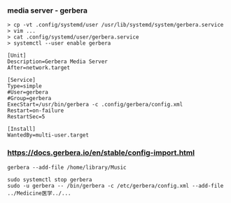 
### media server - gerbera

    > cp -vt .config/systemd/user /usr/lib/systemd/system/gerbera.service
    > vim ...
    > cat .config/systemd/user/gerbera.service
    > systemctl --user enable gerbera

    [Unit]
    Description=Gerbera Media Server
    After=network.target

    [Service]
    Type=simple
    #User=gerbera
    #Group=gerbera
    ExecStart=/usr/bin/gerbera -c .config/gerbera/config.xml
    Restart=on-failure
    RestartSec=5

    [Install]
    WantedBy=multi-user.target


### https://docs.gerbera.io/en/stable/config-import.html

    gerbera --add-file /home/library/Music

    sudo systemctl stop gerbera
    sudo -u gerbera -- /bin/gerbera -c /etc/gerbera/config.xml --add-file ../Medicine医学../...

